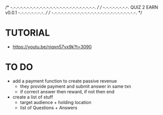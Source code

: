 /* -.-.-.-.-.-.-.-.-.-.-.-.-.-.-.-.-.-.-.-.-.-.-.-.-.-. */
/* -.-.-.-.-.-.-.-. QUIZ 2 EARN v0.0.1 -.-.-.-.-.-.-.-. */
/* -.-.-.-.-.-.-.-.-.-.-.-.-.-.-.-.-.-.-.-.-.-.-.-.-.-. */

# TUTORIAL
- https://youtu.be/niqxn57vx9k?t=3090

# TO DO
- add a payment function to create passive revenue
    - they provide payment and submit answer in same txn
    - if correct answer then reward, if not then end
- create a list of stuff
    - target audience + holding location
    - list of Questions + Answers

